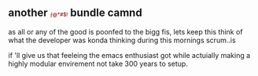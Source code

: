 ## another <small style="color:#880808;font-size:10px;font-weight:500">⨍@*#$!</small> bundle camnd
as all or any of the good  is poonfed to the bigg fis, lets keep this
think of what the developer was konda thinking during this mornings scrum..is  

 if 'll give us that feeleing the emacs enthusiast got while actuially making a highly modular envirement not take 300 years to setup. 

<!-- maybe then we'll b destined to finally never use this naming convention again.. byt I really doubt it -->
